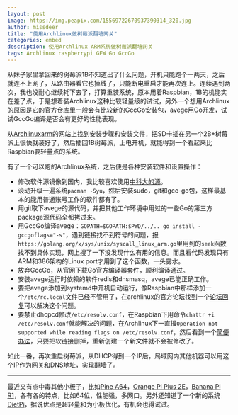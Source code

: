 ```yaml
---
layout: post
image: https://img.peapix.com/15569722670937390314_320.jpg
author: missdeer
title: "使用Archlinux做树莓派翻墙网关"
categories: embed
description: 使用Archlinux ARM系统做树莓派翻墙网关
tags: Archlinux raspberrypi GFW Go GccGo
---
```


从妹子家里拿回来的树莓派1B不知道出了什么问题，开机只能跑个一两天，之后就连不上网了，从路由器看它也掉线了，只能断电重启才能再次连上。连续遇到两次，我也没耐心继续耗下去了，打算重装系统，原本用着Raspbian，1B的机能实在差了点，于是想着装Archlinux这种比较轻量级的试试，另外一个想用Archlinux的原因是它的官方仓库里一般会有比较新的GccGo安装包，avege用Go开发，试试GccGo编译是否会有更好的性能表现。

从[Archlinuxarm](https://archlinuxarm.org/platforms/armv6/raspberry-pi)的网站上找到安装步骤和安装文件，把SD卡插在另一个2B+树莓派上很快就装好了，然后插回1B树莓派，上电开机，就能得到一个看起来比Raspbian要轻量点的系统。

有了一个可以跑的Archlinux系统，之后便是各种安装软件和设置操作：

- 修改软件源镜像到国内，我比较喜欢使用[中科大的源](https://mirrors.ustc.edu.cn)。
- 滚动升级一遍系统`pacman -Syu`，然后安装sudo，git和gcc-go包，这样最基本的能用普通账号工作的软件都有了。
- 用git取下avege的源代码，并把其他工作环境中用过的一些Go的第三方package源代码全都拷过来。
- 用GccGo编译avege：`GOPATH=$GOPATH:$PWD/../.. go install -gccgoflags="-s"`，遇到链接找不到符号的问题，报`https://golang.org/x/sys/unix/syscall_linux_arm.go`里用到的`seek`函数找不到具体实现，网上搜了一下没发现什么有用的信息。而且看代码发现只有ARM和386架构的Linux port才用到了这个函数，一头雾水。
- 放弃GccGo，从官网下载Go官方编译器套件，顺利编译通过。
- 安装avege运行时依赖的软件redis和dnsmasq，avege已能正确工作。
- 要把avege添加到systemd中开机自动运行，像Raspbian中那样添加一个`/etc/rc.local`文件已经不管用了，在archlinux的官方论坛找到一个[论坛回复](https://bbs.archlinux.org/viewtopic.php?pid=1211415#p1211415)可以解决这个问题。
- 要禁止dhcpcd修改`/etc/resolv.conf`，在Raspbian下用命令`chattr +i /etc/resolv.conf`就能解决的问题，在Archlinux下一直报`Operation not supported while reading flags on /etc/resolv.conf`，然后看到一个[简便办法](https://ubuntuforums.org/showthread.php?t=1978656&p=11968135#post11968135)，只要把软链接删掉，重新创建一个新文件就不会被修改了。

如此一番，再次重启树莓派，从DHCP得到一个IP后，局域网内其他机器可以用这个IP作为网关和DNS地址，实现翻墙了。

------

最近又有点中毒其他小板子，比如[Pine A64](https://item.taobao.com/item.htm?id=529150082445)，[Orange Pi Plus 2E](https://item.taobao.com/item.htm?id=531880721728)，[Banana Pi R1](https://item.taobao.com/item.htm?id=42722747273)，各有各的特点，比如64位，性能强，多网口。另外还知道了一个新的系统[DietPi](http://dietpi.com/)，据说优点是超轻量和为小板优化，有机会也得试试。
